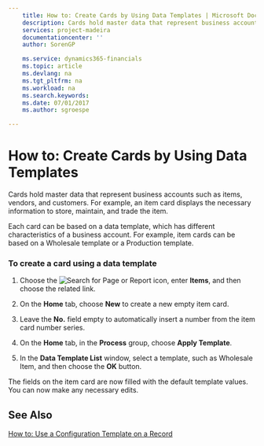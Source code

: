 ```yaml
---
    title: How to: Create Cards by Using Data Templates | Microsoft Docs
    description: Cards hold master data that represent business accounts such as items, vendors, and customers. For example, an item card displays the necessary information to store, maintain, and trade the item.
    services: project-madeira
    documentationcenter: ''
    author: SorenGP

    ms.service: dynamics365-financials
    ms.topic: article
    ms.devlang: na
    ms.tgt_pltfrm: na
    ms.workload: na
    ms.search.keywords:
    ms.date: 07/01/2017
    ms.author: sgroespe

---
```

# How to: Create Cards by Using Data Templates
Cards hold master data that represent business accounts such as items, vendors, and customers. For example, an item card displays the necessary information to store, maintain, and trade the item.  
  
 Each card can be based on a data template, which has different characteristics of a business account. For example, item cards can be based on a Wholesale template or a Production template.  
  
### To create a card using a data template  
  
1.  Choose the ![Search for Page or Report](media/ui-search/search_small.png "Search for Page or Report icon") icon, enter **Items**, and then choose the related link.  
  
2.  On the **Home** tab, choose **New** to create a new empty item card.  
  
3.  Leave the **No.** field empty to automatically insert a number from the item card number series.  
  
4.  On the **Home** tab, in the **Process** group, choose **Apply Template**.  
  
5.  In the **Data Template List** window, select a template, such as Wholesale Item, and then choose the **OK** button.  
  
 The fields on the item card are now filled with the default template values. You can now make any necessary edits.  
  
## See Also  
 [How to: Use a Configuration Template on a Record](../FullExperience/how-to-use-a-configuration-template-on-a-record.md)